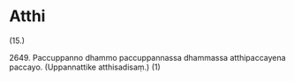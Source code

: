 

# Atthi






(15.)

2649\. Paccuppanno dhammo paccuppannassa dhammassa atthipaccayena paccayo. (Uppannattike atthisadisaṃ.) (1)



